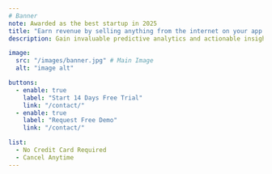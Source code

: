 ```yaml
---
# Banner
note: Awarded as the best startup in 2025
title: "Earn revenue by selling anything from the internet on your app."
description: Gain invaluable predictive analytics and actionable insights empowering.

image:
  src: "/images/banner.jpg" # Main Image
  alt: "image alt"

buttons:
  - enable: true
    label: "Start 14 Days Free Trial"
    link: "/contact/"
  - enable: true
    label: "Request Free Demo"
    link: "/contact/"

list:
  - No Credit Card Required
  - Cancel Anytime
---
```

